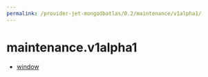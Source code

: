 ```yaml
---
permalink: /provider-jet-mongodbatlas/0.2/maintenance/v1alpha1/
---
```


# maintenance.v1alpha1



* [window](window.md)